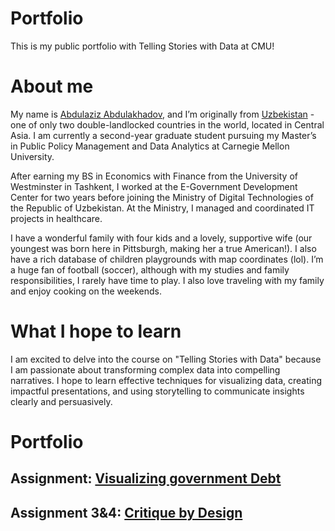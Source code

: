 # Portfolio
This is my public portfolio with Telling Stories with Data at CMU!

# About me
My name is [Abdulaziz Abdulakhadov](https://www.linkedin.com/in/aabdulakhadov/), and I’m originally from [Uzbekistan](https://www.youtube.com/watch?v=fvY0B4k5Pz8) - one of only two double-landlocked countries in the world, located in Central Asia. I am currently a second-year graduate student pursuing my Master’s in Public Policy Management and Data Analytics at Carnegie Mellon University.

After earning my BS in Economics with Finance from the University of Westminster in Tashkent, I worked at the E-Government Development Center for two years before joining the Ministry of Digital Technologies of the Republic of Uzbekistan. At the Ministry, I managed and coordinated IT projects in healthcare.

I have a wonderful family with four kids and a lovely, supportive wife (our youngest was born here in Pittsburgh, making her a true American!). I also have a rich database of children playgrounds with map coordinates (lol). I’m a huge fan of football (soccer), although with my studies and family responsibilities, I rarely have time to play. I also love traveling with my family and enjoy cooking on the weekends.

# What I hope to learn
I am excited to delve into the course on "Telling Stories with Data" because I am passionate about transforming complex data into compelling narratives. I hope to learn effective techniques for visualizing data, creating impactful presentations, and using storytelling to communicate insights clearly and persuasively.

# Portfolio
## Assignment: [Visualizing government Debt](/visualizing-government-debt.md)

## Assignment 3&4: [Critique by Design](/critique-by-design.md)
